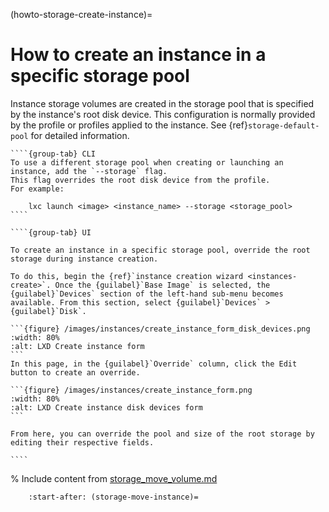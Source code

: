 (howto-storage-create-instance)=
# How to create an instance in a specific storage pool

Instance storage volumes are created in the storage pool that is specified by the instance's root disk device.
This configuration is normally provided by the profile or profiles applied to the instance.
See {ref}`storage-default-pool` for detailed information.

`````{tabs}
````{group-tab} CLI
To use a different storage pool when creating or launching an instance, add the `--storage` flag.
This flag overrides the root disk device from the profile.
For example:

    lxc launch <image> <instance_name> --storage <storage_pool>
````

````{group-tab} UI

To create an instance in a specific storage pool, override the root storage during instance creation.

To do this, begin the {ref}`instance creation wizard <instances-create>`. Once the {guilabel}`Base Image` is selected, the {guilabel}`Devices` section of the left-hand sub-menu becomes available. From this section, select {guilabel}`Devices` > {guilabel}`Disk`.

```{figure} /images/instances/create_instance_form_disk_devices.png
:width: 80%
:alt: LXD Create instance form
```
In this page, in the {guilabel}`Override` column, click the Edit button to create an override.

```{figure} /images/instances/create_instance_form.png
:width: 80%
:alt: LXD Create instance disk devices form
```

From here, you can override the pool and size of the root storage by editing their respective fields.

````
`````

% Include content from [storage_move_volume.md](storage_move_volume.md)
```{include} storage_move_volume.md
    :start-after: (storage-move-instance)=
```
